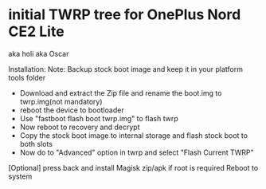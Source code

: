 
# initial TWRP tree for OnePlus Nord CE2 Lite
aka holi
aka Oscar

Installation:
Note: Backup stock boot image and keep it in your platform tools folder

* Download and extract the Zip file and rename the boot.img to twrp.img(not mandatory)
* reboot the device to bootloader
* Use "fastboot flash boot twrp.img" to flash twrp
* Now reboot to recovery and decrypt
* Copy the stock boot image to internal storage and flash stock boot to both slots
* Now do to "Advanced" option in twrp and select "Flash Current TWRP"

[Optional] press back and install Magisk zip/apk if root is required
Reboot to system
